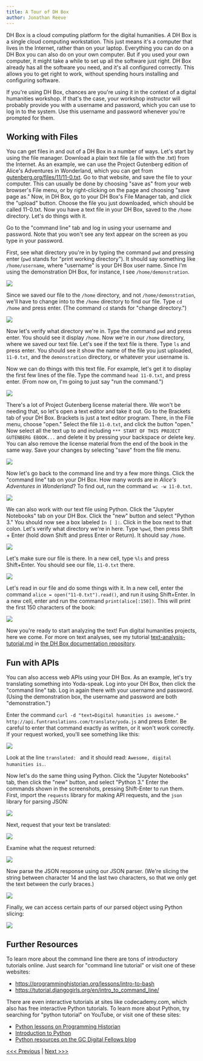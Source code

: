 ```yaml
---
title: A Tour of DH Box
author: Jonathan Reeve
---
```


DH Box is a cloud computing platform for the digital humanities. _A_ DH Box is a single cloud computing workstation. This just means it's a computer that lives in the Internet, rather than on your laptop. Everything you can do on a DH Box you can also do on your own computer. But if you used your own computer, it might take a while to set up all the software just right. DH Box already has all the software you need, and it's all configured correctly. This allows you to get right to work, without spending hours installing and configuring software.

If you're using DH Box, chances are you're using it in the context of a digital humanities workshop. If that's the case, your workshop instructor will probably provide you with a username and password, which you can use to log in to the system. Use this username and password whenever you're prompted for them.

## Working with Files

You can get files in and out of a DH Box in a number of ways. Let's start by using the file manager. Download a plain text file (a file with the .txt) from the Internet. As an example, we can use the Project Gutenberg edition of Alice's Adventures in Wonderland, which you can get from [gutenberg.org/files/11/11-0.txt](http://www.gutenberg.org/files/11/11-0.txt). Go to that website, and save the file to your computer. This can usually be done by choosing "save as" from your web browser's File menu, or by right-clicking on the page and choosing "save page as." Now, in DH Box, go to your DH Box's File Manager tab, and click the "upload" button. Choose the file you just downloaded, which should be called 11-0.txt. Now you have a text file in your DH Box, saved to the `/home` directory. Let's do things with it. 

Go to the "command line" tab and log in using your username and password. Note that you won't see any text appear on the screen as you type in your password. 

First, see what directory you're in by typing the command `pwd` and pressing enter (`pwd` stands for "print working directory"). It should say something like `/home/username`, where "username" is your DH Box user name. Since I'm using the demonstration DH Box, for instance, I see `/home/demonstration`.

![](images/tour-pwd.png)

Since we saved our file to the `/home` directory, and not `/home/demonstration`, we'll have to change into to the `/home` directory to find our file. Type `cd /home` and press enter. (The command `cd` stands for "change directory.")

![](images/tour-cd-home.png)

Now let's verify what directory we're in. Type the command `pwd` and press enter. You should see it display `/home`. Now we're in our `/home` directory, where we saved our text file. Let's see if the text file is there. Type `ls` and press enter. You should see it show the name of the file you just uploaded, `11-0.txt`, and the `demonstration` directory, or whatever your username is. 

Now we can do things with this text file. For example, let's get it to display the first few lines of the file. Type the command `head 11-0.txt`, and press enter. (From now on, I'm going to just say "run the command.")

![](images/tour-head.png)

There's a lot of Project Gutenberg license material there. We won't be needing that, so let's open a text editor and take it out. Go to the Brackets tab of your DH Box. Brackets is just a text editor program. There, in the File menu, choose "open." Select the file `11-0.txt`, and click the button "open." Now select all the text up to and including `*** START OF THIS PROJECT GUTENBERG EBOOK...` and delete it by pressing your backspace or delete key. You can also remove the license material from the end of the book in the same way. Save your changes by selecting "save" from the file menu. 

![](images/tour-brackets.png)

Now let's go back to the command line and try a few more things. Click the "command line" tab on your DH Box. How many words are in _Alice's Adventures in Wonderland_? To find out, run the command `wc -w 11-0.txt`. 

![](images/tour-wc.png)

We can also work with our text file using Python. Click the "Jupyter Notebooks" tab on your DH Box. Click the "new" button and select "Python 3." You should now see a box labeled `In [ ]:`. Click in the box next to that colon. Let's verify what directory we're in here. Type `%pwd`, then press Shift + Enter (hold down Shift and press Enter or Return). It should say `/home`. 

![](images/tour-python-pwd.png)

Let's make sure our file is there. In a new cell, type `%ls` and press Shift+Enter. You should see our file, `11-0.txt` there.

![](images/tour-python-ls.png) 

Let's read in our file and do some things with it. In a new cell, enter the command `alice = open("11-0.txt").read()`, and run it using Shift+Enter. In a new cell, enter and run the command `print(alice[:150])`. This will print the first 150 characters of the book: 

![](images/tour-python-alice.png)

Now you're ready to start analyzing the text! Fun digital humanities projects, here we come. For more on text analyses, see my tutorial
[text-analysis-tutorial.md](https://github.com/DH-Box/docs/blob/master/text-analysis-tutorial.md) in [the DH Box documentation repository](https://github.com/DH-Box/docs). 

## Fun with APIs

You can also access web APIs using your DH Box. As an example, let's try translating something into Yoda-speak. Log into your DH Box, then click the "command line" tab. Log in again there with your username and password. (Using the demonstration box, the username and password are both "demonstration.") 

Enter the command `curl -d "text=Digital humanities is awesome." http://api.funtranslations.com/translate/yoda.js` and press Enter. Be careful to enter that command exactly as written, or it won't work correctly. If your request worked, you'll see something like this: 

![](images/tour-yoda.png)

Look at the line `translated: ` and it should read: `Awesome, digital humanities is.`. 

Now let's do the same thing using Python. Click the "Jupyter Notebooks" tab, then click the "new" button, and select "Python 3." Enter the commands shown in the screenshots, pressing Shift-Enter to run them. First, import the `requests` library for making API requests, and the `json` library for parsing JSON: 

![](images/tour-py-1.png)

Next, request that your text be translated: 

![](images/tour-py-2.png)

Examine what the request returned: 

![](images/tour-py-3.png)

Now parse the JSON response using our JSON parser. (We're slicing the string between character 14 and the last two characters, so that we only get the text between the curly braces.)

![](images/tour-py-4.png)

Finally, we can access certain parts of our parsed object using Python slicing: 

![](images/tour-py-5.png)

## Further Resources

To learn more about the command line there are tons of introductory tutorials online. Just search for "command line tutorial" or visit one of these websites:

 - https://programminghistorian.org/lessons/intro-to-bash
 - https://tutorial.djangogirls.org/en/intro_to_command_line/

There are even interactive tutorials at sites like codecademy.com, which also has free interactive Python tutorials. To learn more about Python, try searching for "python tutorial" on YouTube, or visit one of these sites: 

- [Python lessons on Programming Historian](https://programminghistorian.org/en/lessons/?topic=python)
- [Introduction to Python](http://introtopython.org/)
- [Python resources on the GC Digital Fellows blog](https://digitalfellows.commons.gc.cuny.edu/2016/09/23/python-resources/)

[<<< Previous](WhatIsAPI.md) | [Next >>>](homework1.md)
